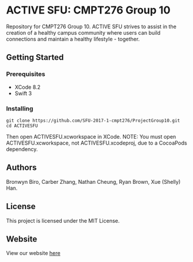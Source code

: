 # ACTIVE SFU: CMPT276 Group 10

Repository for CMPT276 Group 10. ACTIVE SFU strives to assist in the creation of a healthy campus community where users can build connections and maintain a healthy lifestyle - together. 

## Getting Started

### Prerequisites

- XCode 8.2
- Swift 3

### Installing

```
git clone https://github.com/SFU-2017-1-cmpt276/ProjectGroup10.git
cd ACTIVESFU
```

Then open ACTIVESFU.xcworkspace in XCode. NOTE: You must open ACTIVESFU.xcworkspace, not ACTIVESFU.xcodeproj, due to a CocoaPods dependency.


## Authors

Bronwyn Biro, Carber Zhang, Nathan Cheung, Ryan Brown, Xue (Shelly) Han.

## License

This project is licensed under the MIT License.

## Website 

View our website [here](https://bronwynbiro.github.io//CMPT276Group10/)
